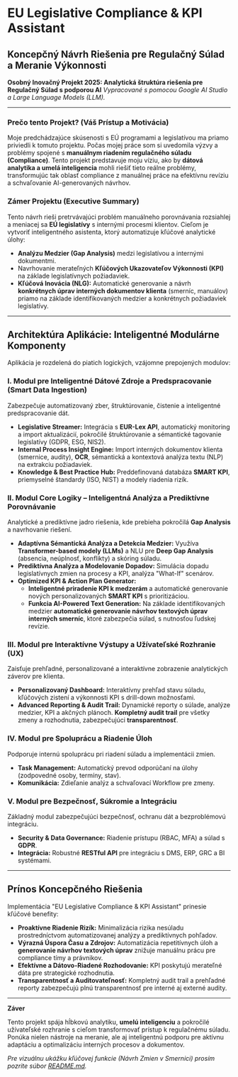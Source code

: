 # EU Legislative Compliance & KPI Assistant
## Koncepčný Návrh Riešenia pre Regulačný Súlad a Meranie Výkonnosti

**Osobný Inovačný Projekt 2025: Analytická štruktúra riešenia pre Regulačný Súlad s podporou AI**
*Vypracované s pomocou Google AI Studio a Large Language Models (LLM).*

---

### **Prečo tento Projekt? (Váš Prístup a Motivácia)**

Moje predchádzajúce skúsenosti s EÚ programami a legislatívou ma priamo priviedli k tomuto projektu. Počas mojej práce som si uvedomila výzvy a problémy spojené s **manuálnym riadením regulačného súladu (Compliance)**. Tento projekt predstavuje moju víziu, ako by **dátová analytika a umelá inteligencia** mohli riešiť tieto reálne problémy, transformujúc tak oblasť compliance z manuálnej práce na efektívnu revíziu a schvaľovanie AI-generovaných návrhov.

### **Zámer Projektu (Executive Summary)**

Tento návrh rieši pretrvávajúci problém manuálneho porovnávania rozsiahlej a meniacej sa **EÚ legislatívy** s internými procesmi klientov. Cieľom je vytvoriť inteligentného asistenta, ktorý automatizuje kľúčové analytické úlohy:

* **Analýzu Medzier (Gap Analysis)** medzi legislatívou a internými dokumentmi.
* Navrhovanie merateľných **Kľúčových Ukazovateľov Výkonnosti (KPI)** na základe legislatívnych požiadaviek.
* **Kľúčová Inovácia (NLG):** Automatické generovanie a návrh **konkrétnych úprav interných dokumentov klienta** (smerníc, manuálov) priamo na základe identifikovaných medzier a konkrétnych požiadaviek legislatívy.

---

## **Architektúra Aplikácie: Inteligentné Modulárne Komponenty**

Aplikácia je rozdelená do piatich logických, vzájomne prepojených modulov:

### **I. Modul pre Inteligentné Dátové Zdroje a Predspracovanie (Smart Data Ingestion)**

Zabezpečuje automatizovaný zber, štruktúrovanie, čistenie a inteligentné predspracovanie dát.

* **Legislative Streamer:** Integrácia s **EUR-Lex API**, automatický monitoring a import aktualizácií, pokročilé štruktúrovanie a sémantické tagovanie legislatívy (GDPR, ESG, NIS2).
* **Internal Process Insight Engine:** Import interných dokumentov klienta (smernice, audity), **OCR**, sémantická a kontextová analýza textu (NLP) na extrakciu požiadaviek.
* **Knowledge & Best Practice Hub:** Preddefinovaná databáza **SMART KPI**, priemyselné štandardy (ISO, NIST) a modely riadenia rizík.

### **II. Modul Core Logiky – Inteligentná Analýza a Prediktívne Porovnávanie**

Analytické a prediktívne jadro riešenia, kde prebieha pokročilá **Gap Analysis** a navrhovanie riešení.

* **Adaptívna Sémantická Analýza a Detekcia Medzier:** Využíva **Transformer-based modely (LLMs)** a NLU pre **Deep Gap Analysis** (absencia, neúplnosť, konflikty) a skóring súladu.
* **Prediktívna Analýza a Modelovanie Dopadov:** Simulácia dopadu legislatívnych zmien na procesy a KPI, analýza "What-If" scenárov.
* **Optimized KPI & Action Plan Generator:**
    * **Inteligentné priradenie KPI k medzerám** a automatické generovanie nových personalizovaných **SMART KPI** s prioritizáciou.
    * **Funkcia AI-Powered Text Generation:** Na základe identifikovaných medzier **automatické generovanie návrhov textových úprav interných smerníc**, ktoré zabezpečia súlad, s nutnosťou ľudskej revízie.

### **III. Modul pre Interaktívne Výstupy a Užívateľské Rozhranie (UX)**

Zaisťuje prehľadné, personalizované a interaktívne zobrazenie analytických záverov pre klienta.

* **Personalizovaný Dashboard:** Interaktívny prehľad stavu súladu, kľúčových zistení a výkonnosti KPI s drill-down možnosťami.
* **Advanced Reporting & Audit Trail:** Dynamické reporty o súlade, analýze medzier, KPI a akčných plánoch. **Kompletný audit trail** pre všetky zmeny a rozhodnutia, zabezpečujúci **transparentnosť**.

### **IV. Modul pre Spoluprácu a Riadenie Úloh**

Podporuje internú spoluprácu pri riadení súladu a implementácii zmien.

* **Task Management:** Automatický prevod odporúčaní na úlohy (zodpovedné osoby, termíny, stav).
* **Komunikácia:** Zdieľanie analýz a schvaľovací Workflow pre zmeny.

### **V. Modul pre Bezpečnosť, Súkromie a Integráciu**

Základný modul zabezpečujúci bezpečnosť, ochranu dát a bezproblémovú integráciu.

* **Security & Data Governance:** Riadenie prístupu (RBAC, MFA) a súlad s **GDPR**.
* **Integrácia:** Robustné **RESTful API** pre integráciu s DMS, ERP, GRC a BI systémami.

---

## **Prínos Koncepčného Riešenia**

Implementácia "EU Legislative Compliance & KPI Assistant" prinesie kľúčové benefity:

* **Proaktívne Riadenie Rizík:** Minimalizácia rizika nesúladu prostredníctvom automatizovanej analýzy a prediktívnych pohľadov.
* **Výrazná Úspora Času a Zdrojov:** Automatizácia repetitívnych úloh a **generovanie návrhov textových úprav** znižuje manuálnu prácu pre compliance tímy a právnikov.
* **Efektívne a Dátovo-Riadené Rozhodovanie:** KPI poskytujú merateľné dáta pre strategické rozhodnutia.
* **Transparentnosť a Auditovateľnosť:** Kompletný audit trail a prehľadné reporty zabezpečujú plnú transparentnosť pre interné aj externé audity.

---
**Záver**

Tento projekt spája hĺbkovú analytiku, **umelú inteligenciu** a pokročilé užívateľské rozhranie s cieľom transformovať prístup k regulačnému súladu. Ponúka nielen nástroje na meranie, ale aj inteligentnú podporu pre aktívnu adaptáciu a optimalizáciu interných procesov a dokumentov.

*Pre vizuálnu ukážku kľúčovej funkcie (Návrh Zmien v Smernici) prosím pozrite súbor [README.md](README.md).*



 




